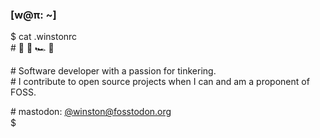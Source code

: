 ### [w@π: ~]

$ cat .winstonrc   
\# 🌱 👾 🏎️ 🎾 <img src="https://user-images.githubusercontent.com/71997294/211171123-b37382b5-306d-4925-887f-20a9ec2dcf4f.png" height="15"> <img src="https://user-images.githubusercontent.com/71997294/211171148-bdcbe299-04f6-43d2-97fe-2548e0ca848e.png" height="15">
    
\# Software developer with a passion for tinkering.  
\# I contribute to open source projects when I can and am a proponent of FOSS.

\# mastodon: [@winston@fosstodon.org](https://fosstodon.org/@winston)  
$ <img src="https://user-images.githubusercontent.com/71997294/211171023-9646ad14-3c19-4170-b415-740d47f8ed80.png" height="15">

<!--

Here are some ideas to get you started:

- 🔭 I’m currently working on ...
- 🌱 I’m currently learning ...
- 👯 I’m looking to collaborate on ...
- 🤔 I’m looking for help with ...
- 💬 Ask me about ...
- 📫 How to reach me: ...
- 😄 Pronouns: ...
- ⚡ Fun fact: ...
-->

